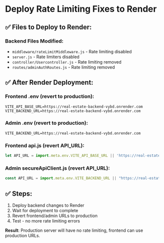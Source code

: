 # Deploy Rate Limiting Fixes to Render

## ✅ **Files to Deploy to Render:**

### Backend Files Modified:
- `middleware/rateLimitMiddleware.js` - Rate limiting disabled
- `server.js` - Rate limiters disabled  
- `controller/Usercontroller.js` - Rate limiting removed
- `routes/adminAuthRoutes.js` - Rate limiting removed

## ✅ **After Render Deployment:**

### Frontend .env (revert to production):
```
VITE_API_BASE_URL=https://real-estate-backend-vybd.onrender.com
VITE_BACKEND_URL=https://real-estate-backend-vybd.onrender.com
```

### Admin .env (revert to production):
```
VITE_BACKEND_URL=https://real-estate-backend-vybd.onrender.com
```

### Frontend api.js (revert API_URL):
```javascript
let API_URL = import.meta.env.VITE_API_BASE_URL || 'https://real-estate-backend-vybd.onrender.com';
```

### Admin secureApiClient.js (revert API_URL):
```javascript
const API_URL = import.meta.env.VITE_BACKEND_URL || "https://real-estate-backend-vybd.onrender.com";
```

## ✅ **Steps:**
1. Deploy backend changes to Render
2. Wait for deployment to complete
3. Revert frontend/admin URLs to production
4. Test - no more rate limiting errors

**Result**: Production server will have no rate limiting, frontend can use production URLs.